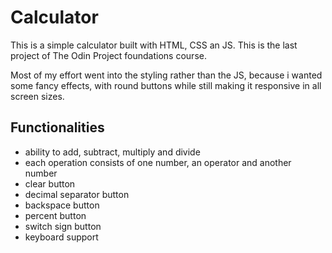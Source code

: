 # Calculator
This is a simple calculator built with HTML, CSS an JS. This is the last project of The Odin Project foundations course.

Most of my effort went into the styling rather than the JS, because i wanted some fancy effects, with round buttons while still making it responsive in all screen sizes.

## Functionalities
- ability to add, subtract, multiply and divide
- each operation consists of one number, an operator and another number
- clear button
- decimal separator button
- backspace button
- percent button
- switch sign button
- keyboard support
